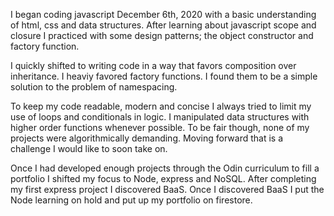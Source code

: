 I began coding javascript December 6th, 2020 with a basic understanding of html, css and data structures. After learning about javascript scope and closure I practiced with some design patterns; the object constructor and factory function.

I quickly shifted to writing code in a way that favors composition over inheritance. I heaviy favored factory functions. I found them to be a simple solution to the problem of namespacing. 

To keep my code readable, modern and concise I always tried to limit my use of loops and conditionals in logic. I manipulated data structures with higher order functions whenever possible. To be fair though, none of my projects were algorithmically demanding. Moving forward that is a challenge I would like to soon take on.

Once I had developed enough projects through the Odin curriculum to fill a portfolio I shifted my focus to Node, express and NoSQL. After completing my first express project I discovered BaaS. Once I discovered BaaS I put the Node learning on hold and put up my portfolio on firestore.
